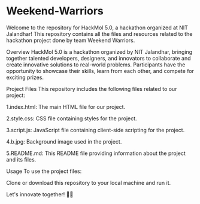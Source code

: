# Weekend-Warriors
Welcome to the repository for HackMol 5.0, a hackathon organized at NIT Jalandhar! This repository contains all the files and resources related to the hackathon project done by team Weekend Warriors.

Overview
HackMol 5.0 is a hackathon organized by NIT Jalandhar, bringing together talented developers, designers, and innovators to collaborate and create innovative solutions to real-world problems. Participants have the opportunity to showcase their skills, learn from each other, and compete for exciting prizes.

Project Files
This repository includes the following files related to our project:

1.index.html: The main HTML file for our project.

2.style.css: CSS file containing styles for the project.

3.script.js: JavaScript file containing client-side scripting for the project.

4.b.jpg: Background image used in the project.

5.README.md: This README file providing information about the project and its files.

Usage
To use the project files:

Clone or download this repository to your local machine and run it.


Let's innovate together! 🚀🔥
